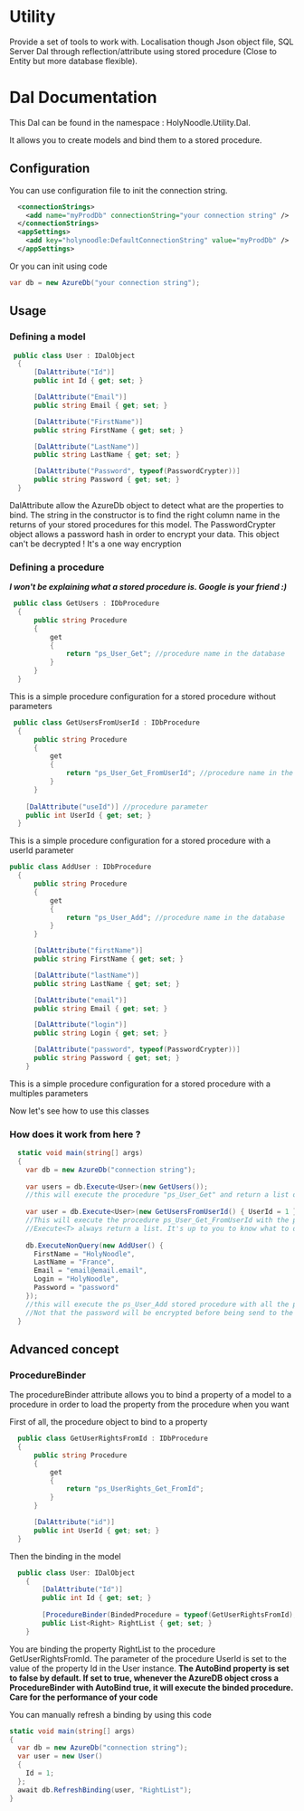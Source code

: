 # Utility
Provide a set of tools to work with. Localisation though Json object file, SQL Server Dal through reflection/attribute using stored procedure (Close to Entity but more database flexible).

# Dal Documentation
This Dal can be found in the namespace : HolyNoodle.Utility.Dal.

It allows you to create models and bind them to a stored procedure.

## Configuration

You can use configuration file to init the connection string.
```xml
  <connectionStrings>
    <add name="myProdDb" connectionString="your connection string" />
  </connectionStrings>
  <appSettings>
    <add key="holynoodle:DefaultConnectionString" value="myProdDb" />
  </appSettings>
```
Or you can init using code
```C#
var db = new AzureDb("your connection string");
```

## Usage
### Defining a model
```C#
 public class User : IDalObject
  {
      [DalAttribute("Id")]
      public int Id { get; set; }

      [DalAttribute("Email")]
      public string Email { get; set; }

      [DalAttribute("FirstName")]
      public string FirstName { get; set; }

      [DalAttribute("LastName")]
      public string LastName { get; set; }

      [DalAttribute("Password", typeof(PasswordCrypter))]
      public string Password { get; set; }
  }
```
DalAttribute allow the AzureDb object to detect what are the properties to bind. The string in the constructor is to find the right column name in the returns of your stored procedures for this model.
The PasswordCrypter object allows a password hash in order to encrypt your data. This object can't be decrypted ! It's a one way encryption

### Defining a procedure
***I won't be explaining what a stored procedure is. Google is your friend :)***
```C#
 public class GetUsers : IDbProcedure
  {
      public string Procedure
      {
          get
          {
              return "ps_User_Get"; //procedure name in the database
          }
      }
  }
```
This is a simple procedure configuration for a stored procedure without parameters

```C#
 public class GetUsersFromUserId : IDbProcedure
  {
      public string Procedure
      {
          get
          {
              return "ps_User_Get_FromUserId"; //procedure name in the database
          }
      }
    
    [DalAttribute("useId")] //procedure parameter
    public int UserId { get; set; }
  }
```
This is a simple procedure configuration for a stored procedure with a userId parameter

```C#
public class AddUser : IDbProcedure
  {
      public string Procedure
      {
          get
          {
              return "ps_User_Add"; //procedure name in the database
          }
      }

      [DalAttribute("firstName")]
      public string FirstName { get; set; }

      [DalAttribute("lastName")]
      public string LastName { get; set; }

      [DalAttribute("email")]
      public string Email { get; set; }

      [DalAttribute("login")]
      public string Login { get; set; }

      [DalAttribute("password", typeof(PasswordCrypter))]
      public string Password { get; set; }
    }
```
This is a simple procedure configuration for a stored procedure with a multiples parameters

Now let's see how to use this classes

### How does it work from here ?

```C#
  static void main(string[] args)
  {
    var db = new AzureDb("connection string");
    
    var users = db.Execute<User>(new GetUsers());
    //this will execute the procedure "ps_User_Get" and return a list of User 
    
    var user = db.Execute<User>(new GetUsersFromUserId() { UserId = 1 }).FirstOrDefault();
    //This will execute the procedure ps_User_Get_FromUserId with the parameter userId set to 1
    //Execute<T> always return a list. It's up to you to know what to do with it. Here the logic wants you to take the first one
    
    db.ExecuteNonQuery(new AddUser() {
      FirstName = "HolyNoodle",
      LastName = "France",
      Email = "email@email.email",
      Login = "HolyNoodle",
      Password = "password"
    });
    //this will execute the ps_User_Add stored procedure with all the parameters
    //Not that the password will be encrypted before being send to the database
  }
```

## Advanced concept

### ProcedureBinder
The procedureBinder attribute allows you to bind a property of a model to a procedure in order to load the property from the procedure when you want

First of all, the procedure object to bind to a property 
```C#
  public class GetUserRightsFromId : IDbProcedure
  {
      public string Procedure
      {
          get
          {
              return "ps_UserRights_Get_FromId";
          }
      }

      [DalAttribute("id")]
      public int UserId { get; set; }
  }
```
Then the binding in the model
```C#
  public class User: IDalObject
    {
        [DalAttribute("Id")]
        public int Id { get; set; }
        
        [ProcedureBinder(BindedProcedure = typeof(GetUserRightsFromId), BindedProcedurePropertyName = "UserId", BindedSourcePropertyName = "Id", AutoBind = true)]
        public List<Right> RightList { get; set; }
    }
```
You are binding the property RightList to the procedure GetUserRightsFromId. The parameter of the procedure UserId is set to the value of the property Id in the User instance.
**The AutoBind property is set to false by default. If set to true, whenever the AzureDB object cross a ProcedureBinder with AutoBind true, it will execute the binded procedure. Care for the performance of your code**

You can manually refresh a binding by using this code 
```C#
static void main(string[] args)
{
  var db = new AzureDb("connection string");
  var user = new User() 
  {
    Id = 1;
  };
  await db.RefreshBinding(user, "RightList");
}
```


